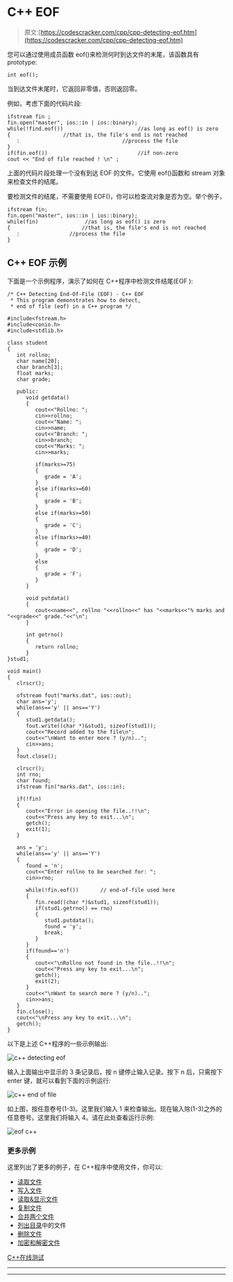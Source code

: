 # C++ EOF

> 原文:[https://codescracker.com/cpp/cpp-detecting-eof.htm](https://codescracker.com/cpp/cpp-detecting-eof.htm)

您可以通过使用成员函数 eof()来检测何时到达文件的末尾，该函数具有 prototype:

```
int eof();
```

当到达文件末尾时，它返回非零值，否则返回零。

例如，考虑下面的代码片段:

```
ifstream fin ;
fin.open("master", ios::in | ios::binary);
while(!find.eof())                        //as long as eof() is zero
{                 //that is, the file's end is not reached
   :                                 //process the file
}
if(fin.eof())                             //if non-zero
cout << "End of file reached ! \n" ;
```

上面的代码片段处理一个没有到达 EOF 的文件。它使用 eof()函数和 stream 对象来检查文件的结尾。

要检测文件的结尾，不需要使用 EOF()，你可以检查流对象是否为空。举个例子，

```
ifstream fin;
fin.open("master", ios::in | ios::binary);
while(fin)               //as long as eof() is zero
{                       //that is, the file's end is not reached
   :                //process the file
}
```

## C++ EOF 示例

下面是一个示例程序，演示了如何在 C++程序中检测文件结尾(EOF ):

```
/* C++ Detecting End-Of-File (EOF) - C++ EOF
 * This program demonstrates how to detect,
 * end of file (eof) in a C++ program */

#include<fstream.h>
#include<conio.h>
#include<stdlib.h>

class student
{
   int rollno;
   char name[20];
   char branch[3];
   float marks;
   char grade;

   public:
      void getdata()
      {
         cout<<"Rollno: ";
         cin>>rollno;
         cout<<"Name: ";
         cin>>name;
         cout<<"Branch: ";
         cin>>branch;
         cout<<"Marks: ";
         cin>>marks;

         if(marks>=75)
         {
            grade = 'A';
         }
         else if(marks>=60)
         {
            grade = 'B';
         }
         else if(marks>=50)
         {
            grade = 'C';
         }
         else if(marks>=40)
         {
            grade = 'D';
         }
         else
         {
            grade = 'F';
         }
      }

      void putdata()
      {
         cout<<name<<", rollno "<<rollno<<" has "<<marks<<"% marks and "<<grade<<" grade."<<"\n";
      }

      int getrno()
      {
         return rollno;
      }
}stud1;

void main()
{
   clrscr();

   ofstream fout("marks.dat", ios::out);
   char ans='y';
   while(ans=='y' || ans=='Y')
   {
      stud1.getdata();
      fout.write((char *)&stud1, sizeof(stud1));
      cout<<"Record added to the file\n";
      cout<<"\nWant to enter more ? (y/n)..";
      cin>>ans;
   }
   fout.close();

   clrscr();
   int rno;
   char found;
   ifstream fin("marks.dat", ios::in);

   if(!fin)
   {
      cout<<"Error in opening the file..!!\n";
      cout<<"Press any key to exit...\n";
      getch();
      exit(1);
   }

   ans = 'y';
   while(ans=='y' || ans=='Y')
   {
      found = 'n';
      cout<<"Enter rollno to be searched for: ";
      cin>>rno;

      while(!fin.eof())       // end-of-file used here
      {
         fin.read((char *)&stud1, sizeof(stud1));
         if(stud1.getrno() == rno)
         {
            stud1.putdata();
            found = 'y';
            break;
         }
      }
      if(found=='n')
      {
         cout<<"\nRollno not found in the file..!!\n";
         cout<<"Press any key to exit...\n";
         getch();
         exit(2);
      }
      cout<<"\nWant to search more ? (y/n)..";
      cin>>ans;
   }
   fin.close();
   cout<<"\nPress any key to exit...\n";
   getch();
}
```

以下是上述 C++程序的一些示例输出:

![c++ detecting eof](../Images/5ab5f6c3cedafdaf0a7e218ec53c9768.png)

输入上面输出中显示的 3 条记录后，按 n 键停止输入记录。按下 n 后，只需按下 enter 键，就可以看到下面的示例运行:

![c++ end of file](../Images/303cdb4aab1670d4b1f0f16d4c264f62.png)

如上图，按任意卷号(1-3)。这里我们输入 1 来检查输出。现在输入除(1-3)之外的任意卷号。这里我们将输入 4。请在此处查看运行示例:

![eof c++](../Images/a3bde51c0aee0053e9e181145977c85f.png)

### 更多示例

这里列出了更多的例子，在 C++程序中使用文件，你可以:

*   [读取文件](/cpp/program/cpp-program-read-file.htm)
*   [写入文件](/cpp/program/cpp-program-write-file.htm)
*   [读取&显示文件](/cpp/program/cpp-program-read-and-display-file.htm)
*   [复制文件](/cpp/program/cpp-program-copy-file.htm)
*   [合并两个文件](/cpp/program/cpp-program-merge-two-files.htm)
*   [列出目录](/cpp/program/cpp-program-list-files-in-directory.htm)中的文件
*   [删除文件](/cpp/program/cpp-program-delete-file.htm)
*   [加密和解密文件](/cpp/program/cpp-program-encrypt-file.htm)

[C++在线测试](/exam/showtest.php?subid=3)

* * *

* * *